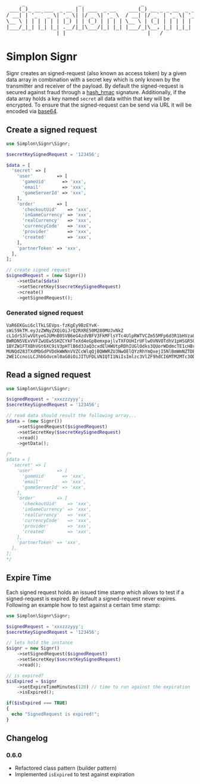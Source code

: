<pre>
     _                 _                   _
 ___(_)_ __ ___  _ __ | | ___  _ __    ___(_) __ _ _ __  _ __
/ __| | '_ ` _ \| '_ \| |/ _ \| '_ \  / __| |/ _` | '_ \| '__|
\__ \ | | | | | | |_) | | (_) | | | | \__ \ | (_| | | | | |
|___/_|_| |_| |_| .__/|_|\___/|_| |_| |___/_|\__, |_| |_|_|
                |_|                          |___/
</pre>

# Simplon Signr

Signr creates an signed-request (also known as access token) by a given data array in combination with a secret key which is only known by the transmitter and receiver of the payload. By default the signed-request is secured against fraud through a [hash_hmac](http://php.net/manual/en/function.hash-hmac.php) signature. Additionally, if the data array holds a key named ```secret``` all data within that key will be encrypted. To ensure that the signed-request can be send via URL it will be encoded via [base64](http://php.net/manual/en/function.base64-encode.php).

## Create a signed request

```php
use Simplon\Signr\Signr;

$secretKeySignedRequest = '123456';

$data = [
  'secret' => [
    'user'         => [
      'gameUid'      => 'xxx',
      'email'        => 'xxx',
      'gameServerId' => 'xxx',
    ],
    'order'        => [
      'checkoutUid'    => 'xxx',
      'inGameCurrency' => 'xxx',
      'realCurrency'   => 'xxx',
      'currencyCode'   => 'xxx',
      'provider'       => 'xxx',
      'created'        => 'xxx',
    ],
    'partnerToken' => 'xxx',
  ],
];

// create signed request
$signedRequest = (new Signr())
    ->setData($data)
    ->setSecretKey($secretKeySignedRequest)
    ->create()
    ->getSignedRequest();
```

### Generated signed request

```text
VaR6EKGui6clTkLSEVps-fzKgEy9BzEYvK-sWi59kTM.eyJzZWNyZXQiOiJrQ2RXRE50M280MUJvNkZ
cL1drS3lwVUtyeGJUMnB0SVB6eG4zdVBFV3FkMFlsYTc4UlpRWTVCZm55MFp6d3R1bHVzaU5pZDJHK1
BWRDN5VExVVFZwUEw5SHZCYkFTeXd4eGpBemxpajlvTXFOUHIrUFlwOVNVOTdhV1pHSGR5QnduTTBTd
1BYZW1FTXBhVGt6XC9iV3pHTlB6d3JaQ3cxdElHWUtpRDhIUGlOdks3QUorWDdmcTE1cHBrY3lUUHVJ
MUNQd283TXdMbGdPVDdkWWNnVVZCcWlqQjBQWWRZU3NwOElQYzRhYmQxejI5NlBmWmNZTDBBejlhOWo
2WE1CcnoiLCJhbGdvcml0aG0iOiJITUFDLVNIQTI1NiIsImlzc3VlZF9hdCI6MTM2MTc3ODYxMn0
```

## Read a signed request

```php
use Simplon\Signr\Signr;

$signedRequest = 'xxxzzzyyy';
$secretKeySignedRequest = '123456';

// read data should result the following array...
$data = (new Signr())
    ->setSignedRequest($signedRequest)
    ->setSecretKey($secretKeySignedRequest)
    ->read()
    ->getData();

/*
$data = [
  'secret' => [
    'user'         => [
      'gameUid'      => 'xxx',
      'email'        => 'xxx',
      'gameServerId' => 'xxx',
    ],
    'order'        => [
      'checkoutUid'    => 'xxx',
      'inGameCurrency' => 'xxx',
      'realCurrency'   => 'xxx',
      'currencyCode'   => 'xxx',
      'provider'       => 'xxx',
      'created'        => 'xxx',
    ],
    'partnerToken' => 'xxx',
  ],
];
*/
```

## Expire Time

Each signed request holds an issued time stamp which allows to test if a signed-request is expired. By default a signed-request never expires. Following an example how to test against a certain time stamp:

```php
use Simplon\Signr\Signr;

$signedRequest = 'xxxzzzyyy';
$secretKeySignedRequest = '123456';

// lets hold the instance
$signr = new Signr()
    ->setSignedRequest($signedRequest)
    ->setSecretKey($secretKeySignedRequest)
    ->read();

// is expired?
$isExpired = $signr
    ->setExpireTimeMinutes(120) // time to run against the expiration
    ->isExpired();

if($isExpired === TRUE)
{
  echo "SignedRequest is expired!";
}
```

## Changelog

### 0.6.0
- Refactored class pattern (builder pattern)
- Implemented ```isExpired``` to test against expiration